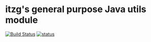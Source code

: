 # itzg's general purpose Java utils module

[![Build Status](https://travis-ci.org/itzg/utils.svg?branch=master)](https://travis-ci.org/itzg/utils)
[![status](https://sourcegraph.com/api/repos/github.com/itzg/utils/.badges/status.svg)](https://sourcegraph.com/github.com/itzg/utils)
